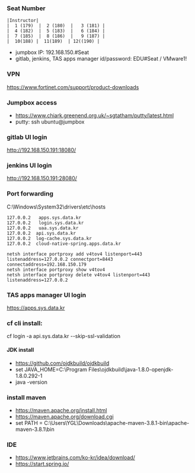 ### Seat Number
```
|Instructor|
|  1 (179)  |  2 (180)  |   3 (181) |
|  4 (182)  |  5 (183)  |   6 (184) |
|  7 (185)  |  8 (186)  |   9 (187) |
|  10(188) |  11(189)  | 12((190) |
```
- jumpbox IP: 192.168.150.#Seat
- gitlab, jenkins, TAS apps manager  id/password: EDU#Seat / VMware1!

### VPN
https://www.fortinet.com/support/product-downloads

### Jumpbox access
- https://www.chiark.greenend.org.uk/~sgtatham/putty/latest.html
- putty: ssh ubuntu@jumpbox

### gitlab UI login
http://192.168.150.191:18080/

### jenkins UI login  
http://192.168.150.191:28080/


### Port forwarding
C:\Windows\System32\drivers\etc\hosts
```
127.0.0.2	apps.sys.data.kr
127.0.0.2	login.sys.data.kr
127.0.0.2	uaa.sys.data.kr
127.0.0.2  api.sys.data.kr
127.0.0.2  log-cache.sys.data.kr
127.0.0.2  cloud-native-spring.apps.data.kr
```

```
netsh interface portproxy add v4tov4 listenport=443 listenaddress=127.0.0.2 connectport=8443 connectaddress=192.168.150.179
netsh interface portproxy show v4tov4
netsh interface portproxy delete v4tov4 listenport=443 listenaddress=127.0.0.2
```

### TAS apps manager UI login
https://apps.sys.data.kr

### cf cli install: 
cf login -a api.sys.data.kr --skip-ssl-validation

#### JDK install
- https://github.com/ojdkbuild/ojdkbuild
- set JAVA_HOME=C:\Program Files\ojdkbuild\java-1.8.0-openjdk-1.8.0.292-1
- java -version

### install maven
- https://maven.apache.org/install.html 
- https://maven.apache.org/download.cgi
- set PATH = C:\Users\YGL\Downloads\apache-maven-3.8.1-bin\apache-maven-3.8.1\bin

### IDE
- https://www.jetbrains.com/ko-kr/idea/download/
- https://start.spring.io/
